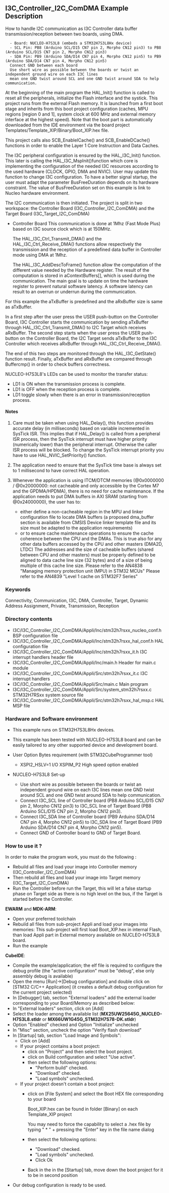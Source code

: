 ## <b>I3C_Controller_I2C_ComDMA Example Description</b>

How to handle I2C communication as I3C Controller data buffer transmission/reception between two boards, using DMA.

      - Board: NUCLEO-H7S3L8 (embeds a STM32H7S3L8Hx device)
      - SCL Pin: PB8 (Arduino SCL/D15 CN7 pin 2, Morpho CN12 pin3) to PB8 (Arduino SCL/D15 CN7 pin 2, Morpho CN12 pin3)
      - SDA Pin: PB9 (Arduino SDA/D14 CN7 pin 4, Morpho CN12 pin5) to PB9 (Arduino SDA/D14 CN7 pin 4, Morpho CN12 pin5)
      Connect GND between each board
      Use short wire as possible between the boards or twist an independent ground wire on each I3C lines
      mean one GND twist around SCL and one GND twist around SDA to help communication.

At the beginning of the main program the HAL_Init() function is called to reset
all the peripherals, initialize the Flash interface and the systick.
This project runs from the external Flash memory. It is launched from a first boot stage and inherits from this boot project
configuration (caches, MPU regions [region 0 and 1], system clock at 600 MHz and external memory interface at the highest speed).
Note that the boot part is automatically downloaded from the IDE environment via the board project Templates/Template_XIP/Binary/Boot_XIP.hex file.

This project calls also SCB_EnableICache() and SCB_EnableDCache() functions in order to enable
the Layer 1 Core Instruction and Data Caches.


The I3C peripheral configuration is ensured by the HAL_I3C_Init() function.
This later is calling the HAL_I3C_MspInit()function which core is implementing
the configuration of the needed I3C resources according to the used hardware (CLOCK, GPIO, DMA and NVIC).
User may update this function to change I3C configuration.
To have a better signal startup, the user must adapt the parameter BusFreeDuration
depends on its hardware constraint. The value of BusFreeDuration set on this example
is link to Nucleo hardware environment.

The I2C communication is then initiated.
The project is split in two workspace:
the Controller Board (I3C_Controller_I2C_ComDMA) and the Target Board (I3C_Target_I2C_ComDMA)

- Controller Board
  This communication is done at 1Mhz (Fast Mode Plus) based on I3C source clock which is at 150MHz.

  The HAL_I3C_Ctrl_Transmit_DMA() and the HAL_I3C_Ctrl_Receive_DMA() functions
  allow respectively the transmission and the reception of a predefined data buffer
  in Controller mode using DMA at 1Mhz.

  The HAL_I3C_AddDescToFrame() function allow the computation of the different value needed by the Hardware register.
  The result of the computation is stored in aContextBuffers[], which is used during the communication.
  The main goal is to update on time the hardware register to prevent natural software latency.
  A software latency can result to an overrun or underrun during the communication.

For this example the aTxBuffer is predefined and the aRxBuffer size is same as aTxBuffer.

In a first step after the user press the USER push-button on the Controller Board,
I3C Controller starts the communication by sending aTxBuffer
through HAL_I3C_Ctrl_Transmit_DMA() to I2C Target which receives aRxBuffer.
The second step starts when the user press the USER push-button on the Controller Board,
the I2C Target sends aTxBuffer to the I3C Controller which receives aRxBuffer through HAL_I3C_Ctrl_Receive_DMA().

The end of this two steps are monitored through the HAL_I3C_GetState() function
result.
Finally, aTxBuffer and aRxBuffer are compared through Buffercmp() in order to
check buffers correctness.

NUCLEO-H7S3L8's LEDs can be used to monitor the transfer status:

 - LD1 is ON when the transmission process is complete.
 - LD1 is OFF when the reception process is complete.
 - LD1 toggle slowly when there is an error in transmission/reception process.

#### <b>Notes</b>

  1. Care must be taken when using HAL_Delay(), this function provides accurate delay (in milliseconds)
      based on variable incremented in SysTick ISR. This implies that if HAL_Delay() is called from
      a peripheral ISR process, then the SysTick interrupt must have higher priority (numerically lower)
      than the peripheral interrupt. Otherwise the caller ISR process will be blocked.
      To change the SysTick interrupt priority you have to use HAL_NVIC_SetPriority() function.

  2. The application need to ensure that the SysTick time base is always set to 1 millisecond
      to have correct HAL operation.

 3. Whenever the application is using ITCM/DTCM memories (@0x0000000 / @0x20000000: not cacheable and only accessible
    by the Cortex M7 and the GPDMA/HPDMA), there is no need for cache maintenance.
    If the application needs to put DMA buffers in AXI SRAM (starting from @0x24000000), the user has to:
    - either define a non-cacheable region in the MPU and linker configuration file to locate DMA buffers
      (a proposed dma_buffer section is available from CMSIS Device linker template file and its size must
      be adapted to the application requirements)
    - or to ensure cache maintenance operations to ensure the cache coherence between the CPU and the DMAs.
    This is true also for any other data buffers accessed by the CPU and other masters (DMA2D, LTDC)
    The addresses and the size of cacheable buffers (shared between CPU and other masters)
    must be properly defined to be aligned to data cache line size (32 bytes) and of a size of being multiple
    of this cache line size.
    Please refer to the AN4838 "Managing memory protection unit (MPU) in STM32 MCUs"
    Please refer to the AN4839 "Level 1 cache on STM32F7 Series"

### <b>Keywords</b>

Connectivity, Communication, I3C, DMA, Controller, Target, Dynamic Address Assignment, Private,
Transmission, Reception

### <b>Directory contents</b>

  - I3C/I3C_Controller_I2C_ComDMA/Appli/Inc/stm32h7rsxx_nucleo_conf.h   BSP configuration file
  - I3C/I3C_Controller_I2C_ComDMA/Appli/Inc/stm32h7rsxx_hal_conf.h      HAL configuration file
  - I3C/I3C_Controller_I2C_ComDMA/Appli/Inc/stm32h7rsxx_it.h            I3C interrupt handlers header file
  - I3C/I3C_Controller_I2C_ComDMA/Appli/Inc/main.h                    Header for main.c module
  - I3C/I3C_Controller_I2C_ComDMA/Appli/Src/stm32h7rsxx_it.c            I3C interrupt handlers
  - I3C/I3C_Controller_I2C_ComDMA/Appli/Src/main.c                    Main program
  - I3C/I3C_Controller_I2C_ComDMA/Appli/Src/system_stm32h7rsxx.c        STM32H7RSxx system source file
  - I3C/I3C_Controller_I2C_ComDMA/Appli/Src/stm32h7rsxx_hal_msp.c       HAL MSP file

### <b>Hardware and Software environment</b>

  - This example runs on STM32H7S3L8Hx devices.

  - This example has been tested with NUCLEO-H7S3L8 board and can be
    easily tailored to any other supported device and development board.

  - User Option Bytes requirement (with STM32CubeProgrammer tool)

    - XSPI2_HSLV=1     I/O XSPIM_P2 High speed option enabled

  - NUCLEO-H7S3L8 Set-up

    - Use short wire as possible between the boards or twist an independent ground wire on each I3C lines
      mean one GND twist around SCL and one GND twist around SDA to help communication.
    - Connect I3C_SCL line of Controller board (PB8 Arduino SCL/D15 CN7 pin 2, Morpho CN12 pin3) to I3C_SCL line of Target Board (PB8 Arduino SCL/D15 CN7 pin 2, Morpho CN12 pin3).
    - Connect I3C_SDA line of Controller board (PB9 Arduino SDA/D14 CN7 pin 4, Morpho CN12 pin5) to I3C_SDA line of Target Board (PB9 Arduino SDA/D14 CN7 pin 4, Morpho CN12 pin5).
    - Connect GND of Controller board to GND of Target Board.

### <b>How to use it ?</b>

In order to make the program work, you must do the following :

 - Rebuild all files and load your image into Controller memory (I3C_Controller_I2C_ComDMA)
 - Then rebuild all files and load your image into Target memory (I3C_Target_I2C_ComDMA)
 - Run the Controller before run the Target, this will let a false startup phase on Target side
 as there is no high level on the bus, if the Target is started before the Controller.

**EWARM** and **MDK-ARM**:

 - Open your preferred toolchain
 - Rebuild all files from sub-project Appli and load your images into memories: This sub-project will first load Boot_XIP.hex in internal Flash,
   than load Appli part in External memory available on NUCLEO-H7S3L8 board.
 - Run the example

**CubeIDE**:

 - Compile the example/application; the elf file is required to configure the debug profile (the "active configuration" must be "debug", else only assembly debug is available)
 - Open the menu [Run]->[Debug configuration] and double click on  [STM32 C/C++ Application] (it creates a default debug configuration for the current project selected)
 - In [Debugger] tab, section "External  loaders" add the external loader corresponding to your Board/Memory as described below:
 - In "External loaders" section, click on [Add]
 - Select the loader among the available list (**MX25UW25645G_NUCLEO-H7S3L8.stldr** or **MX66UW1G45G_STM32H7S78-DK.stldr**)
 - Option "Enabled" checked and Option "Initialize" unchecked
 - In "Misc" section, uncheck the option "Verify flash download"
 - In [Startup] tab, section "Load Image and Symbols":
   - Click on [Add]
   - If your project contains a boot project:
     - click on "Project" and then select the boot project.
     - click on Build configuration and select "Use active".
     - then select the following options:
       - "Perform build" checked.
       - "Download" checked.
       - "Load symbols" unchecked.
   - If your project doesn't contain a boot project:
     - click on [File System] and select the Boot HEX file corresponding to your board

        Boot_XIP.hex can be found in folder [Binary] on each Template_XIP project

        You may need to force the capability to select a .hex file by typing " * " + pressing the "Enter" key in the file name dialog

     - then select the following options:
       - "Download"      checked.
       - "Load symbols" unchecked.
       - Click Ok
     - Back in the in the [Startup] tab, move down the boot project for it to be in second position
 - Our debug configuration is ready to be used.
